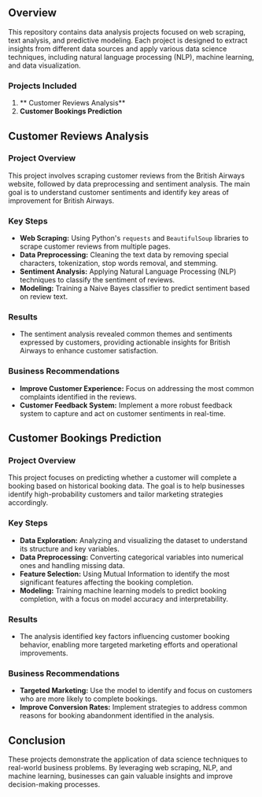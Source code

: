 ## Overview

This repository contains data analysis projects focused on web scraping, text analysis, and predictive modeling. Each project is designed to extract insights from different data sources and apply various data science techniques, including natural language processing (NLP), machine learning, and data visualization.

### Projects Included

1. ** Customer Reviews Analysis**
2. **Customer Bookings Prediction**

## Customer Reviews Analysis

### Project Overview

This project involves scraping customer reviews from the British Airways website, followed by data preprocessing and sentiment analysis. The main goal is to understand customer sentiments and identify key areas of improvement for British Airways.

### Key Steps
- **Web Scraping:** Using Python's `requests` and `BeautifulSoup` libraries to scrape customer reviews from multiple pages.
- **Data Preprocessing:** Cleaning the text data by removing special characters, tokenization, stop words removal, and stemming.
- **Sentiment Analysis:** Applying Natural Language Processing (NLP) techniques to classify the sentiment of reviews.
- **Modeling:** Training a Naive Bayes classifier to predict sentiment based on review text.

### Results
- The sentiment analysis revealed common themes and sentiments expressed by customers, providing actionable insights for British Airways to enhance customer satisfaction.

### Business Recommendations
- **Improve Customer Experience:** Focus on addressing the most common complaints identified in the reviews.
- **Customer Feedback System:** Implement a more robust feedback system to capture and act on customer sentiments in real-time.

## Customer Bookings Prediction

### Project Overview

This project focuses on predicting whether a customer will complete a booking based on historical booking data. The goal is to help businesses identify high-probability customers and tailor marketing strategies accordingly.

### Key Steps
- **Data Exploration:** Analyzing and visualizing the dataset to understand its structure and key variables.
- **Data Preprocessing:** Converting categorical variables into numerical ones and handling missing data.
- **Feature Selection:** Using Mutual Information to identify the most significant features affecting the booking completion.
- **Modeling:** Training machine learning models to predict booking completion, with a focus on model accuracy and interpretability.

### Results
- The analysis identified key factors influencing customer booking behavior, enabling more targeted marketing efforts and operational improvements.

### Business Recommendations
- **Targeted Marketing:** Use the model to identify and focus on customers who are more likely to complete bookings.
- **Improve Conversion Rates:** Implement strategies to address common reasons for booking abandonment identified in the analysis.

## Conclusion

These projects demonstrate the application of data science techniques to real-world business problems. By leveraging web scraping, NLP, and machine learning, businesses can gain valuable insights and improve decision-making processes.
